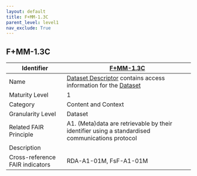 ```yaml
---
layout: default
title: F+MM-1.3C
parent_level: level1
nav_exclude: True
---
```


## F+MM-1.3C

| Identifier | [F+MM-1.3C](https://github.com/FAIRplus/Data-Maturity/blob/indicator-definitions/docs/_indicators/A.%20F%2BMM-1.3C.md) |
| ---------- | ----------|
| Name | [Dataset Descriptor](https://fairplus.github.io/Data-Maturity/docs/Glossary/#dataset-descriptor) contains access information for the [Dataset](https://fairplus.github.io/Data-Maturity/docs/Glossary/#dataset)  |
| Maturity Level | 1 |
| Category | Content and Context |
| Granularity Level | Dataset |
| Related FAIR Principle | A1. (Meta)data are retrievable by their identifier using a standardised communications protocol |
| Description |  |
| Cross-reference FAIR indicators | RDA-A1-01M, FsF-A1-01M |
